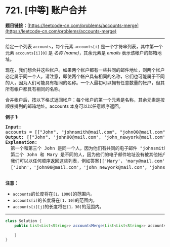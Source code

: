 # 721. [中等] 账户合并

**题目链接：**[https://leetcode-cn.com/problems/accounts-merge](https://leetcode-cn.com/problems/accounts-merge)

---

<div class="content__1Y2H">
 <div class="notranslate">
  <p>给定一个列表 <code>accounts</code>，每个元素 <code>accounts[i]</code>&nbsp;是一个字符串列表，其中第一个元素 <code>accounts[i][0]</code>&nbsp;是&nbsp;<em>名称 (name)</em>，其余元素是 <em>emails </em>表示该帐户的邮箱地址。</p> 
  <p>现在，我们想合并这些帐户。如果两个帐户都有一些共同的邮件地址，则两个帐户必定属于同一个人。请注意，即使两个帐户具有相同的名称，它们也可能属于不同的人，因为人们可能具有相同的名称。一个人最初可以拥有任意数量的帐户，但其所有帐户都具有相同的名称。</p> 
  <p>合并帐户后，按以下格式返回帐户：每个帐户的第一个元素是名称，其余元素是按顺序排列的邮箱地址。accounts 本身可以以任意顺序返回。</p> 
  <p><strong>例子 1:</strong></p> 
  <pre class="language-text"><strong>Input:</strong> 
accounts = [["John", "johnsmith@mail.com", "john00@mail.com"], ["John", "johnnybravo@mail.com"], ["John", "johnsmith@mail.com", "john_newyork@mail.com"], ["Mary", "mary@mail.com"]]
<strong>Output:</strong> [["John", 'john00@mail.com', 'john_newyork@mail.com', 'johnsmith@mail.com'],  ["John", "johnnybravo@mail.com"], ["Mary", "mary@mail.com"]]
<strong>Explanation:</strong> 
  第一个和第三个 John 是同一个人，因为他们有共同的电子邮件 "johnsmith@mail.com"。 
  第二个 John 和 Mary 是不同的人，因为他们的电子邮件地址没有被其他帐户使用。
  我们可以以任何顺序返回这些列表，例如答案[['Mary'，'mary@mail.com']，['John'，'johnnybravo@mail.com']，
  ['John'，'john00@mail.com'，'john_newyork@mail.com'，'johnsmith@mail.com']]仍然会被接受。

</pre> 
  <p><strong>注意：</strong></p> 
  <ul> 
   <li><code>accounts</code>的长度将在<code>[1，1000]</code>的范围内。</li> 
   <li><code>accounts[i]</code>的长度将在<code>[1，10]</code>的范围内。</li> 
   <li><code>accounts[i][j]</code>的长度将在<code>[1，30]</code>的范围内。</li> 
  </ul> 
 </div>
</div>

---

```java
class Solution {
    public List<List<String>> accountsMerge(List<List<String>> accounts) {
        
    }
}
```